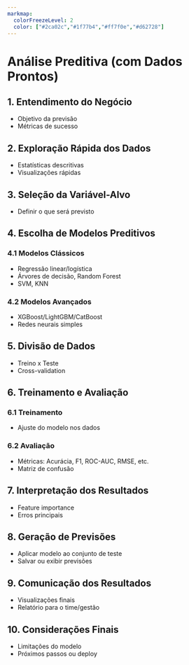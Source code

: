 ```yaml
---
markmap:
  colorFreezeLevel: 2
  color: ["#2ca02c","#1f77b4","#ff7f0e","#d62728"]
---
```


# Análise Preditiva (com Dados Prontos)

## 1. Entendimento do Negócio
- Objetivo da previsão
- Métricas de sucesso

## 2. Exploração Rápida dos Dados
- Estatísticas descritivas
- Visualizações rápidas

## 3. Seleção da Variável-Alvo
- Definir o que será previsto

## 4. Escolha de Modelos Preditivos
### 4.1 Modelos Clássicos
- Regressão linear/logística
- Árvores de decisão, Random Forest
- SVM, KNN

### 4.2 Modelos Avançados
- XGBoost/LightGBM/CatBoost
- Redes neurais simples

## 5. Divisão de Dados
- Treino x Teste
- Cross-validation

## 6. Treinamento e Avaliação
### 6.1 Treinamento
- Ajuste do modelo nos dados

### 6.2 Avaliação
- Métricas: Acurácia, F1, ROC-AUC, RMSE, etc.
- Matriz de confusão

## 7. Interpretação dos Resultados
- Feature importance
- Erros principais

## 8. Geração de Previsões
- Aplicar modelo ao conjunto de teste
- Salvar ou exibir previsões

## 9. Comunicação dos Resultados
- Visualizações finais
- Relatório para o time/gestão

## 10. Considerações Finais
- Limitações do modelo
- Próximos passos ou deploy
